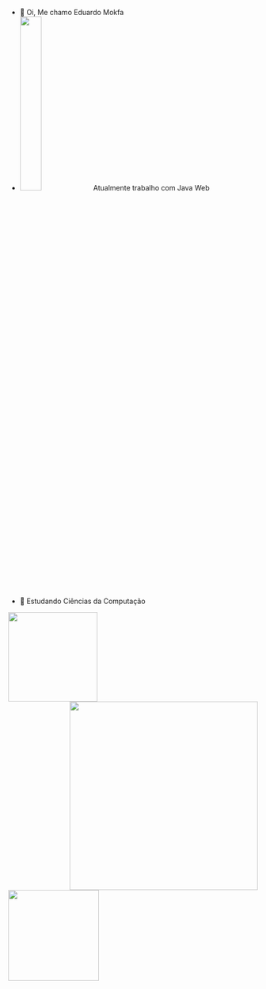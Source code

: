 - 👋 Oi, Me chamo Eduardo Mokfa
- <img height="30%" src="https://cdn3.iconfinder.com/data/icons/material-chromatic-white-drives/128/drive_white_windows_purple.png" > Atualmente trabalho com Java Web
- 🌱 Estudando Ciências da Computação

<div>
    <a href="https://github.com/Edumokfa">
    <img height="180em" src="https://github-readme-stats.vercel.app/api?username=Edumokfa&show_icons=true&theme=synthwave">
    <img height="380em" src="https://media.giphy.com/media/SSWHtGBHHJjvZwL7Jx/giphy.gif" align="right">
    <br/>
        <img height="183em" src="https://github-readme-stats.vercel.app/api/top-langs/?username=Edumokfa&layout=compact&theme=synthwave">
</div>
